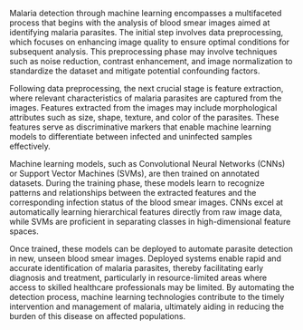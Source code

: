 Malaria detection through machine learning encompasses a multifaceted process that begins with the analysis of blood smear images aimed at identifying malaria parasites. 
The initial step involves data preprocessing, which focuses on enhancing image quality to ensure optimal conditions for 
subsequent analysis. This preprocessing phase may involve techniques such as noise reduction, contrast enhancement, and image normalization to standardize the dataset and mitigate potential confounding factors.

Following data preprocessing, the next crucial stage is feature extraction, where relevant characteristics of malaria parasites are captured from the images. Features extracted from the images may include morphological attributes such as size, shape, texture, and color of the parasites. These features serve as discriminative markers that enable machine learning models to differentiate between infected and uninfected samples effectively.

Machine learning models, such as Convolutional Neural Networks (CNNs) or Support Vector Machines (SVMs), are then trained on annotated datasets. During the training phase, these models learn to recognize patterns and relationships between the extracted features and the corresponding infection status of the blood smear images. CNNs excel at automatically learning hierarchical features directly from raw image data, while SVMs are proficient in separating classes in high-dimensional feature spaces.

Once trained, these models can be deployed to automate parasite detection in new, unseen blood smear images. Deployed systems enable rapid and accurate identification of malaria parasites, thereby facilitating early diagnosis and treatment, particularly in resource-limited areas where access to skilled healthcare professionals may be limited. By automating the detection process, machine learning technologies contribute to the timely intervention and management of malaria, ultimately aiding in reducing the burden of this disease on affected populations.
